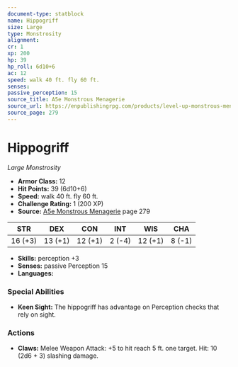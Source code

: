 ```yaml
---
document-type: statblock
name: Hippogriff
size: Large
type: Monstrosity
alignment: 
cr: 1
xp: 200
hp: 39
hp_roll: 6d10+6
ac: 12
speed: walk 40 ft. fly 60 ft.
senses: 
passive_perception: 15
source_title: A5e Monstrous Menagerie
source_url: https://enpublishingrpg.com/products/level-up-monstrous-menagerie-a5e
source_page: 279
---
```


# Hippogriff

*Large* *Monstrosity*

- **Armor Class:** 12
- **Hit Points:** 39 (6d10+6)
- **Speed:** walk 40 ft. fly 60 ft.
- **Challenge Rating:** 1 (200 XP)
- **Source:** [A5e Monstrous Menagerie](https://enpublishingrpg.com/products/level-up-monstrous-menagerie-a5e) page 279

| STR | DEX | CON | INT | WIS | CHA |
| --- | --- | --- | --- | --- | --- |
| 16 (+3) | 13 (+1) | 12 (+1) | 2 (-4) | 12 (+1) | 8 (-1) |

- **Skills:** perception +3
- **Senses:** passive Perception 15
- **Languages:** 

### Special Abilities

- **Keen Sight:** The hippogriff has advantage on Perception checks that rely on sight.

### Actions

- **Claws:** Melee Weapon Attack: +5 to hit  reach 5 ft.  one target. Hit: 10 (2d6 + 3) slashing damage.

